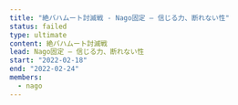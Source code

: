 ```yaml
---
title: "絶バハムート討滅戦 - Nago固定 — 信じる力、断れない性"
status: failed
type: ultimate
content: 絶バハムート討滅戦
lead: Nago固定 — 信じる力、断れない性
start: "2022-02-18"
end: "2022-02-24"
members:
  - nago
---
```

